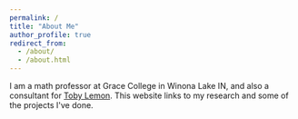 ```yaml
---
permalink: /
title: "About Me"
author_profile: true
redirect_from: 
  - /about/
  - /about.html
---
```


I am a math professor at Grace College in Winona Lake IN, and also a consultant for [Toby Lemon](https://www.tobylemon.com/).  This website links to my research and some of the projects I've done.